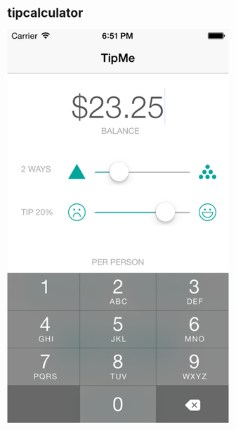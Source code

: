 tipcalculator
=============
![alt tag](https://github.com/kristinafrost/tipcalculator/blob/master/screen1.png)
